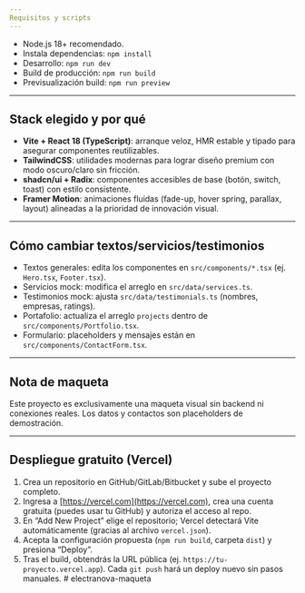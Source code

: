 ```yaml
---
Requisitos y scripts
---
```


- Node.js 18+ recomendado.
- Instala dependencias: `npm install`
- Desarrollo: `npm run dev`
- Build de producción: `npm run build`
- Previsualización build: `npm run preview`

---
Stack elegido y por qué
---

- **Vite + React 18 (TypeScript)**: arranque veloz, HMR estable y tipado para asegurar componentes reutilizables.
- **TailwindCSS**: utilidades modernas para lograr diseño premium con modo oscuro/claro sin fricción.
- **shadcn/ui + Radix**: componentes accesibles de base (botón, switch, toast) con estilo consistente.
- **Framer Motion**: animaciones fluidas (fade-up, hover spring, parallax, layout) alineadas a la prioridad de innovación visual.

---
Cómo cambiar textos/servicios/testimonios
---

- Textos generales: edita los componentes en `src/components/*.tsx` (ej. `Hero.tsx`, `Footer.tsx`).
- Servicios mock: modifica el arreglo en `src/data/services.ts`.
- Testimonios mock: ajusta `src/data/testimonials.ts` (nombres, empresas, ratings).
- Portafolio: actualiza el arreglo `projects` dentro de `src/components/Portfolio.tsx`.
- Formulario: placeholders y mensajes están en `src/components/ContactForm.tsx`.

---
Nota de maqueta
---

Este proyecto es exclusivamente una maqueta visual sin backend ni conexiones reales. Los datos y contactos son placeholders de demostración.

---
Despliegue gratuito (Vercel)
---

1. Crea un repositorio en GitHub/GitLab/Bitbucket y sube el proyecto completo.
2. Ingresa a [https://vercel.com](https://vercel.com), crea una cuenta gratuita (puedes usar tu GitHub) y autoriza el acceso al repo.
3. En “Add New Project” elige el repositorio; Vercel detectará Vite automáticamente (gracias al archivo `vercel.json`).
4. Acepta la configuración propuesta (`npm run build`, carpeta `dist`) y presiona “Deploy”.
5. Tras el build, obtendrás la URL pública (ej. `https://tu-proyecto.vercel.app`). Cada `git push` hará un deploy nuevo sin pasos manuales.
#   e l e c t r a n o v a - m a q u e t a  
 